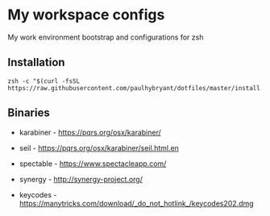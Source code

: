 # My workspace configs

My work environment bootstrap and configurations for zsh

## Installation

    zsh -c "$(curl -fsSL https://raw.githubusercontent.com/paulhybryant/dotfiles/master/install.zsh)"

## Binaries

- karabiner - https://pqrs.org/osx/karabiner/

- seil - https://pqrs.org/osx/karabiner/seil.html.en

- spectable - https://www.spectacleapp.com/

- synergy - http://synergy-project.org/

- keycodes - https://manytricks.com/download/_do_not_hotlink_/keycodes202.dmg
